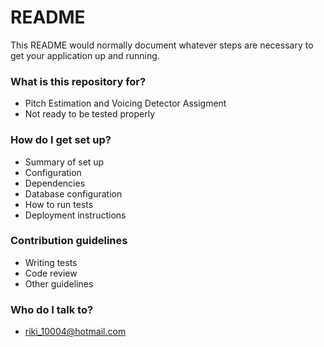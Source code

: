 # README #

This README would normally document whatever steps are necessary to get your application up and running.

### What is this repository for? ###

* Pitch Estimation and Voicing Detector Assigment
* Not ready to be tested properly
### How do I get set up? ###

* Summary of set up
* Configuration
* Dependencies
* Database configuration
* How to run tests
* Deployment instructions

### Contribution guidelines ###

* Writing tests
* Code review
* Other guidelines

### Who do I talk to? ###

* riki_10004@hotmail.com
